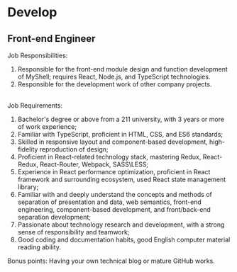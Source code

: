 # Develop

## Front-end Engineer

Job Responsibilities:&#x20;

1. Responsible for the front-end module design and function development of MyShell; requires React, Node.js, and TypeScript technologies.
2. Responsible for the development work of other company projects.

\
Job Requirements:

1. Bachelor's degree or above from a 211 university, with 3 years or more of work experience; &#x20;
2. Familiar with TypeScript, proficient in HTML, CSS, and ES6 standards;
3. Skilled in responsive layout and component-based development, high-fidelity reproduction of design;
4. Proficient in React-related technology stack, mastering Redux, React-Redux, React-Router, Webpack, SASS\LESS; &#x20;
5. Experience in React performance optimization, proficient in React framework and surrounding ecosystem, used React state management library;
6. Familiar with and deeply understand the concepts and methods of separation of presentation and data, web semantics, front-end engineering, component-based development, and front/back-end separation development;
7. Passionate about technology research and development, with a strong sense of responsibility and teamwork;
8. Good coding and documentation habits, good English computer material reading ability.

Bonus points: Having your own technical blog or mature GitHub works.
